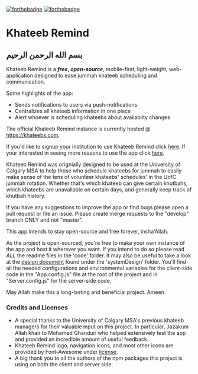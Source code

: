 [![forthebadge](https://forthebadge.com/images/badges/made-with-vue.svg)](https://forthebadge.com)
[![forthebadge](https://forthebadge.com/images/badges/open-source.svg)](https://forthebadge.com)

# Khateeb Remind

## بسم الله الرحمن الرحيم

Khateeb Remind is a __*free*, *open-source*__, mobile-first, light-weight, web-application designed to ease jummah khateeb scheduling and communication. 

Some highlights of the app:
* Sends notifications to users via push-notifications
* Centralizes all khateeb information in one place
* Alert whoever is scheduling khateebs about availablity changes

The official Khateeb Remind instance is currently hosted @ https://khateebs.com.

If you'd like to signup your institution to use Khateeb Remind click [here](https://khateebs.com).
If your interested in seeing more reasons to use the app click [here](https://khateebs.com/).

Khateeb Remind was orignially designed to be used at the University of Calgary MSA to help those who schedule khateebs for jummah to easily make sense of the tens of volunteer khateebs' schedules' in the UofC jummah rotation. Whether that's which khateeb can give certain khutbahs, which khateebs are unavailable on certain days, and generally keep track of khutbah history.

If you have any suggestions to improve the app or find bugs please open a pull request or file an issue. Please create merge requests to the "develop" branch ONLY and not "master".

This app intends to stay open-source and free forever, insha'Allah.

As the project is open-sourced, you're free to make your own instance of the app and host it wherever you want. If you intend to do so please read *ALL* the readme files in the 'code' folder. It may also be useful to take a look at the [design document](https://github.com/moomoolive/khateeb_remind/blob/master/systemDesign/README.md) found under the 'systemDesign' folder. You'll find all the needed configurations and environmental variables for the client-side code in the "App.config.js" file at the root of the project and in "Server.config.js" for the server-side code.

May Allah make this a long-lasting and beneficial project. Ameen.

### Credits and Licenses
* A special thanks to the University of Calgary MSA's previous khateeb managers for their valuable input on this project. In particular, Jazakum Allah khair to Mohamed Ghanduri who helped extensively test the app and provided an incredible amount of useful feedback.
* Khateeb Remind logo, navigation icons, and most other icons are provided by Font-Awesome under [license](https://fontawesome.com/license/free).                               
* A big thank you to all the authors of the npm packages this project is using on both the client and server side.
